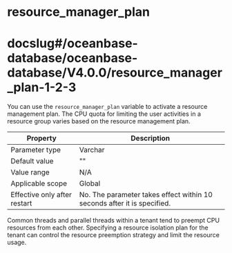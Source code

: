 resource_manager_plan
==========================================
# docslug#/oceanbase-database/oceanbase-database/V4.0.0/resource_manager_plan-1-2-3
You can use the `resource_manager_plan` variable to activate a resource management plan. The CPU quota for limiting the user activities in a resource group varies based on the resource management plan.


| Property | Description |
|--------|---------------|
| Parameter type | Varchar |
| Default value | "" |
| Value range | N/A |
| Applicable scope | Global |
| Effective only after restart | No. The parameter takes effect within 10 seconds after it is specified. |



Common threads and parallel threads within a tenant tend to preempt CPU resources from each other. Specifying a resource isolation plan for the tenant can control the resource preemption strategy and limit the resource usage.
